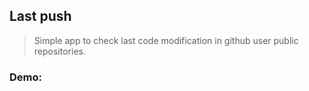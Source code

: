 ## Last push
> Simple app to check last code modification in github user public repositories.

### Demo:




